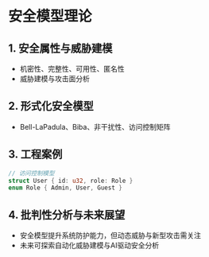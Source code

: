 # 安全模型理论

## 1. 安全属性与威胁建模
- 机密性、完整性、可用性、匿名性
- 威胁建模与攻击面分析

## 2. 形式化安全模型
- Bell-LaPadula、Biba、非干扰性、访问控制矩阵

## 3. 工程案例
```rust
// 访问控制模型
struct User { id: u32, role: Role }
enum Role { Admin, User, Guest }
```

## 4. 批判性分析与未来展望
- 安全模型提升系统防护能力，但动态威胁与新型攻击需关注
- 未来可探索自动化威胁建模与AI驱动安全分析 
